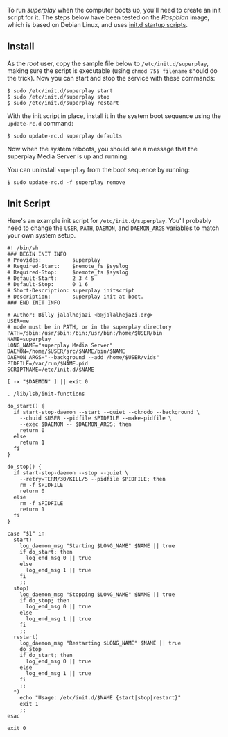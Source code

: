 To run *superplay* when the computer boots up, you'll need
to create an init script for it. The steps below have been
tested on the *Raspbian* image, which is based on Debian
Linux, and uses [init.d startup scripts](http://www.debian.org/doc/debian-policy/ch-opersys.html#s-sysvinit).

## Install

As the *root* user, copy the sample file below to
`/etc/init.d/superplay`, making sure the script is
executable (using `chmod 755 filename` should do the trick).
Now you can start and stop the service with these commands:

~~~
$ sudo /etc/init.d/superplay start
$ sudo /etc/init.d/superplay stop
$ sudo /etc/init.d/superplay restart
~~~

With the init script in place, install it in the
system boot sequence using the `update-rc.d` command:

~~~
$ sudo update-rc.d superplay defaults
~~~

Now when the system reboots, you should see a message that
the superplay Media Server is up and running.

You can uninstall `superplay` from the boot sequence by running:

~~~
$ sudo update-rc.d -f superplay remove
~~~

## Init Script

Here's an example init script for `/etc/init.d/superplay`.
You'll probably need to change the `USER`, `PATH`, `DAEMON`,
and `DAEMON_ARGS` variables to match your own system setup.

~~~
#! /bin/sh
### BEGIN INIT INFO
# Provides:          superplay
# Required-Start:    $remote_fs $syslog
# Required-Stop:     $remote_fs $syslog
# Default-Start:     2 3 4 5
# Default-Stop:      0 1 6
# Short-Description: superplay initscript
# Description:       superplay init at boot.
### END INIT INFO

# Author: Billy jalalhejazi <b@jalalhejazi.org>
USER=me
# node must be in PATH, or in the superplay directory
PATH=/sbin:/usr/sbin:/bin:/usr/bin:/home/$USER/bin
NAME=superplay
LONG_NAME="superplay Media Server"
DAEMON=/home/$USER/src/$NAME/bin/$NAME
DAEMON_ARGS="--background --add /home/$USER/vids"
PIDFILE=/var/run/$NAME.pid
SCRIPTNAME=/etc/init.d/$NAME

[ -x "$DAEMON" ] || exit 0

. /lib/lsb/init-functions

do_start() {
  if start-stop-daemon --start --quiet --oknodo --background \
    --chuid $USER --pidfile $PIDFILE --make-pidfile \
    --exec $DAEMON -- $DAEMON_ARGS; then
    return 0
  else
    return 1
  fi
}

do_stop() {
  if start-stop-daemon --stop --quiet \
    --retry=TERM/30/KILL/5 --pidfile $PIDFILE; then
    rm -f $PIDFILE
    return 0
  else
    rm -f $PIDFILE
    return 1
  fi
}

case "$1" in
  start)
    log_daemon_msg "Starting $LONG_NAME" $NAME || true
    if do_start; then
      log_end_msg 0 || true
    else
      log_end_msg 1 || true
    fi
    ;;
  stop)
    log_daemon_msg "Stopping $LONG_NAME" $NAME || true
    if do_stop; then
      log_end_msg 0 || true
    else
      log_end_msg 1 || true
    fi
    ;;
  restart)
    log_daemon_msg "Restarting $LONG_NAME" $NAME || true
    do_stop
    if do_start; then
      log_end_msg 0 || true
    else
      log_end_msg 1 || true
    fi
    ;;
  *)
    echo "Usage: /etc/init.d/$NAME {start|stop|restart}"
    exit 1
    ;;
esac

exit 0
~~~
